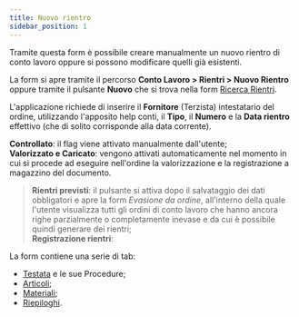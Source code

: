 ```yaml
---
title: Nuovo rientro
sidebar_position: 1
---
```


Tramite questa form è possibile creare manualmente un nuovo rientro di conto lavoro oppure si possono modificare quelli già esistenti.

La form si apre tramite il percorso **Conto Lavoro > Rientri > Nuovo Rientro** oppure tramite il pulsante **Nuovo** che si trova nella form [Ricerca Rientri](/docs/subcontractor/subcontractor-returns/insert-returns/search-returns).

L'applicazione richiede di inserire il **Fornitore** (Terzista) intestatario del ordine, utilizzando l'apposito help conti, il **Tipo**, il **Numero** e la **Data rientro** effettivo (che di solito corrisponde alla data corrente).

**Controllato**: il flag viene attivato manualmente dall'utente;  
**Valorizzato e Caricato**: vengono attivati automaticamente nel momento in cui si procede ad eseguire nell'ordine la valorizzazione e la registrazione a magazzino del documento.

> **Rientri previsti**: il pulsante si attiva dopo il salvataggio dei dati obbligatori e apre la form *Evasione da ordine*, all'interno della quale l'utente visualizza tutti gli ordini di conto lavoro che hanno ancora righe parzialmente o completamente inevase e da cui è possibile quindi generare dei rientri;  
> **Registrazione rientri**:

La form contiene una serie di tab:

- [Testata](/docs/subcontractor/subcontractor-orders/insert-subcontractor-orders/new-subcontractor-orders) e le sue Procedure;  
- [Articoli](/docs/subcontractor/subcontractor-orders/insert-subcontractor-orders/new-subcontractor-orders);   
- [Materiali](/docs/subcontractor/subcontractor-orders/insert-subcontractor-orders/new-subcontractor-orders);  
- [Riepiloghi](/docs/subcontractor/subcontractor-orders/insert-subcontractor-orders/new-subcontractor-orders).